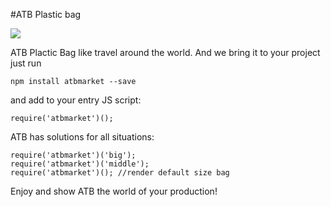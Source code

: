 #ATB Plastic bag

<img src="http://www.comserv.com.ua/images/stories/klienty/12.jpg" />

ATB Plactic Bag like travel around the world.
And we bring it to your project 
just run
```
npm install atbmarket --save
```
and add to your entry JS script: 
```
require('atbmarket')();
```

ATB has solutions for all situations:

```
require('atbmarket')('big');
require('atbmarket')('middle');
require('atbmarket')(); //render default size bag

```


Enjoy and show ATB the world of your production!
